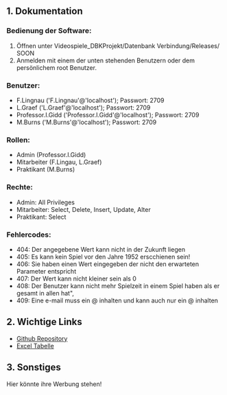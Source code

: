 ## 1. Dokumentation

### Bedienung der Software:
  1. Öffnen unter Videospiele_DBKProjekt/Datenbank Verbindung/Releases/ SOON
  2. Anmelden mit einem der unten stehenden Benutzern oder dem persönlichem root Benutzer.

### Benutzer:
  - F.Lingnau ('F.Lingnau'@'localhost'); Passwort: 2709
  - L.Graef ('L.Graef'@'localhost'); Passwort: 2709
  - Professor.I.Gidd ('Professor.I.Gidd'@'localhost'); Passwort: 2709
  - M.Burns ('M.Burns'@'localhost'); Passwort: 2709

### Rollen:
  - Admin (Professor.I.Gidd)
  - Mitarbeiter (F.Lingau, L.Graef)
  - Praktikant (M.Burns)

### Rechte:
  - Admin: All Privileges
  - Mitarbeiter: Select, Delete, Insert, Update, Alter
  - Praktikant: Select

### Fehlercodes:
  - 404: Der angegebene Wert kann nicht in der Zukunft liegen
  - 405: Es kann kein Spiel vor den Jahre 1952 erscchienen sein!
  - 406: Sie haben einen Wert eingegeben der nicht den erwarteten Parameter entspricht
  - 407: Der Wert kann nicht kleiner sein als 0
  - 408: Der Benutzer kann nicht mehr Spielzeit in einem Spiel haben als er gesamt in allen hat", 
  - 409: Eine e-mail muss ein @ inhalten und kann auch nur ein @ inhalten

## 2. Wichtige Links
  - [Github Repository](https://github.com/PlegaardAphorus/Videospiele_DBKProjekt)
  - [Excel Tabelle](https://docs.google.com/spreadsheets/d/1E1tk26ur3Ru5_9vGRtoZ154Bzjs1nrfR2v1yUrVq2Fo/edit#gid=0)

## 3. Sonstiges
  Hier könnte ihre Werbung stehen!
